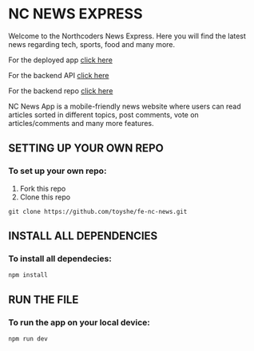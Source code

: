# NC NEWS EXPRESS

Welcome to the Northcoders News Express. Here you will find the latest news regarding tech, sports, food and many more.

For the deployed app [click here](https://nc-news-express.netlify.app/)

For the backend API [click here](https://nc-news-a0hr.onrender.com/)

For the backend repo [click here](https://github.com/toyshe/nc-news)

NC News App is a mobile-friendly news website where users can read articles sorted in different topics, post comments, vote on articles/comments and many more features. 

## SETTING UP YOUR OWN REPO

### To set up your own repo:

1. Fork this repo
2. Clone this repo

```
git clone https://github.com/toyshe/fe-nc-news.git
```

## INSTALL ALL DEPENDENCIES

### To install all dependecies:

`npm install`

## RUN THE FILE

### To run the app on your local device:

`npm run dev`
